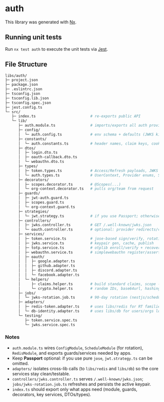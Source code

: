 # auth

This library was generated with [Nx](https://nx.dev).

## Running unit tests

Run `nx test auth` to execute the unit tests via [Jest](https://jestjs.io).

## File Structure

```bash
libs/auth/
├─ project.json
├─ package.json
├─ .eslintrc.json
├─ tsconfig.json
├─ tsconfig.lib.json
├─ tsconfig.spec.json
├─ jest.config.ts
└─ src/
   ├─ index.ts                         # re-exports public API
   └─ lib/
      ├─ auth.module.ts                # imports/exports all auth providers
      ├─ config/
      │  └─ auth.config.ts             # env schema + defaults (JWKS kid, TTLs, issuers)
      ├─ constants/
      │  └─ auth.constants.ts          # header names, claim keys, cookie names, etc.
      ├─ dtos/
      │  ├─ login.dto.ts
      │  ├─ oauth-callback.dto.ts
      │  └─ webauthn.dto.ts
      ├─ types/
      │  ├─ token.types.ts             # Access/Refresh payloads, JWKS types
      │  └─ auth.types.ts              # UserContext, Provider enums, Scope strings
      ├─ decorators/
      │  ├─ scopes.decorator.ts        # @Scopes(...)
      │  └─ org-context.decorator.ts   # pulls org/team from request
      ├─ guards/
      │  ├─ jwt-auth.guard.ts
      │  ├─ scopes.guard.ts
      │  └─ org-context.guard.ts
      ├─ strategies/
      │  └─ jwt.strategy.ts            # if you use Passport; otherwise keep empty
      ├─ controllers/
      │  ├─ jwks.controller.ts         # GET /.well-known/jwks.json
      │  └─ oauth.controller.ts        # optional: provider redirects/callbacks
      ├─ services/
      │  ├─ token.service.ts           # jose-based sign/verify, rotation, reuse checks
      │  ├─ jwks.service.ts            # keypair gen, cache, publish
      │  ├─ totp.service.ts            # otplib enroll/verify + recovery codes
      │  ├─ webauthn.service.ts        # simplewebauthn register/assert
      │  ├─ oauth/
      │  │  ├─ google.adapter.ts
      │  │  ├─ github.adapter.ts
      │  │  ├─ discord.adapter.ts
      │  │  └─ facebook.adapter.ts
      │  └─ helpers/
      │     ├─ claims.helper.ts        # build standard claims, scope -> claims
      │     └─ crypto.helper.ts        # random IDs, base64url, hashing
      ├─ jobs/
      │  └─ jwks-rotation.job.ts       # 90-day rotation (nestjs/schedule)
      ├─ adapters/
      │  ├─ redis-token.adapter.ts     # uses libs/redis for RT families, denylist
      │  └─ db-identity.adapter.ts     # uses libs/db for users/orgs lookups
      └─ testing/
         ├─ token.service.spec.ts
         └─ jwks.service.spec.ts
```

### **Notes**

* `auth.module.ts` wires `ConfigModule`, `ScheduleModule` (for rotation), `RedisModule`, and exports guards/services needed by apps.
* Keep **Passport** optional: if you use pure `jose`, `jwt.strategy.ts` can be omitted.
* `adapters/` isolates cross-lib calls (to `libs/redis` and `libs/db`) so the core services stay clean/testable.
* `controllers/jwks.controller.ts` serves `/.well-known/jwks.json`; `jobs/jwks-rotation.job.ts` refreshes and persists the active keypair.
* `index.ts` should export only what apps need (module, guards, decorators, key services, DTOs/types).
